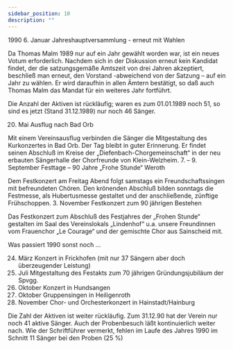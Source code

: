 ```yaml
---
sidebar_position: 10
description: ""
---
```


1990
6. Januar	Jahreshauptversammlung - erneut mit Wahlen

Da Thomas Malm 1989 nur auf ein Jahr gewählt worden war, ist ein neues Votum erforderlich. Nachdem sich in der Diskussion erneut kein Kandidat findet, der die satzungsgemäße Amtszeit von drei Jahren akzeptiert, beschließ man erneut, den Vorstand -abweichend von der Satzung – auf ein Jahr zu wählen. Er wird daraufhin in allen Ämtern bestätigt, so daß auch Thomas Malm das Mandat für ein weiteres Jahr fortführt.

Die Anzahl der Aktiven ist rückläufig; waren es zum 01.01.1989 noch 51, so sind es jetzt (Stand 31.12.1989) nur noch 46 Sänger.

20. Mai	Ausflug nach Bad Orb

Mit einem Vereinsausflug verbinden die Sänger die Mitgestaltung des Kurkonzertes in Bad Orb. Der Tag bleibt in guter Erinnerung. Er findet seinen Abschluß im Kreise der „Diefenbach-Chorgemeinschaft“ in der neu erbauten Sängerhalle der Chorfreunde von Klein-Welzheim.
7. – 9. September	Festtage – 90 Jahre „Frohe Stunde“ Weroth

Dem Festkonzert am Freitag Abend folgt samstags ein Freundschaftssingen mit befreundeten Chören. Den krönenden Abschluß bilden sonntags die Festmesse, als Hubertusmesse gestaltet und der anschließende, zünftige Frühschoppen.
3. November	Festkonzert zum 90 jährigen Bestehen

Das Festkonzert zum Abschluß des Festjahres der „Frohen Stunde“ gestalten im Saal des Vereinslokals „Lindenhof“ u.a. unsere Freundinnen vom Frauenchor „Le Courage“ und der gemischte Chor aus Sainscheid mit.

Was passiert 1990 sonst noch ...

24. März	Konzert in Frickhofen (mit nur 37 Sängern aber doch überzeugender Leistung)
7. Juli		Mitgestaltung des Festakts zum 70 jährigen Gründungsjubiläum der Spvgg.
13. Oktober	Konzert in Hundsangen
28. Oktober	Gruppensingen in Heiligenroth
24. November	Chor- und Orchesterkonzert in Hainstadt/Hainburg

Die Zahl der Aktiven ist weiter rückläufig. Zum 31.12.90 hat der Verein nur noch 41 aktive Sänger. Auch der Probenbesuch läßt kontinuierlich weiter nach. Wie der Schriftführer vermerkt, fehlen im Laufe des Jahres 1990 im Schnitt 11 Sänger bei den Proben (25 %)

